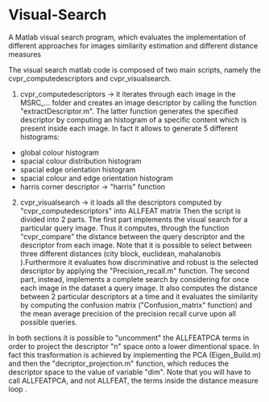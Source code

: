 # Visual-Search
A Matlab visual search program, which evaluates the implementation of different approaches for images similarity estimation and different distance measures

The visual search matlab code is composed of two main scripts, namely the cvpr_computedescriptors 
and cvpr_visualsearch.

1) cvpr_computedescriptors -> it iterates through each image in the MSRC_... folder and creates
an image descriptor by calling the function "extractDescriptor.m". The latter function generates the
specified descriptor by computing an histogram of a specific content which is present inside each image.
In fact it allows to generate 5 different histograms:
- global  colour histogram
- spacial colour distribution histogram
- spacial edge orientation histogram
- spacial colour and edge orientation histogram
- harris  corner descriptor -> "harris" function

2) cvpr_visualsearch -> it loads all the descriptors computed by "cvpr_computedescriptors" into ALLFEAT matrix
Then the script is divided into 2 parts. The first part implements the visual search for a particular query image.
Thus it computes, through the function "cvpr_compare"  the distance between the query descriptor and the 
descriptor from each image. Note that it is possible to select between three different distances 
(city block, euclidean, mahalanobis ).Furthermore it evaluates how discriminative and robust is the selected
descriptor by applying the "Precision_recall.m" function.
The second part, instead, implements a complete search by considering for once each image in the dataset a query image. 
It also computes the distance between 2 particular descriptors at a time and it evaluates the similarity by computing
the confusion matrix ("Confusion_matrix" function) and the mean average precision of the precision recall curve upon all possible queries.

In both sections it is possible to "uncomment" the ALLFEATPCA terms in order to project the descriptor "n"
space onto a lower dimentional space. In fact this trasformation is achieved by implementing the PCA 
(Eigen_Build.m) and then the "decriptor_projection.m" function, which reduces the descriptor space to the value 
of variable "dim". Note that you will have to call ALLFEATPCA, and not ALLFEAT, the terms inside the 
distance measure loop .
  
